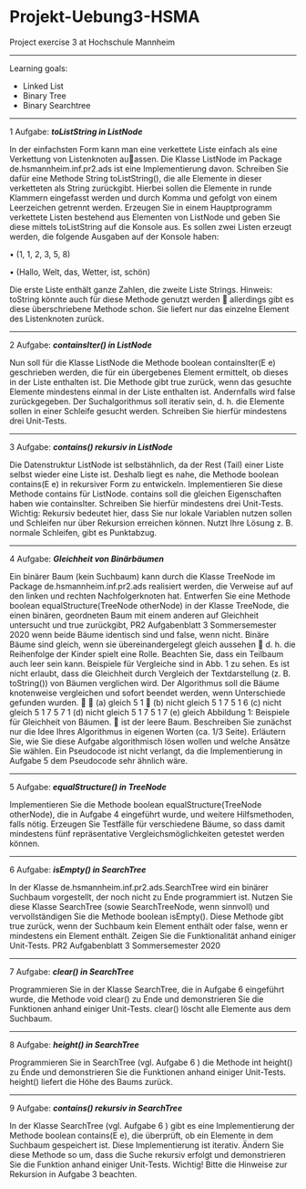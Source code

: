 # Projekt-Uebung3-HSMA
Project exercise 3 at Hochschule Mannheim

___

Learning goals:
- Linked List
- Binary Tree
- Binary Searchtree

___

1 Aufgabe: ***toListString in ListNode***


In der einfachsten Form kann man eine verkettete Liste einfach als eine Verkettung von
Listenknoten auassen. Die Klasse ListNode im Package de.hsmannheim.inf.pr2.ads
ist eine Implementierung davon. Schreiben Sie dafür eine Methode String toListString(),
die alle Elemente in dieser verketteten als String zurückgibt. Hierbei sollen die Elemente in runde Klammern eingefasst werden und durch Komma und gefolgt von einem
Leerzeichen getrennt werden. Erzeugen Sie in einem Hauptprogramm verkettete Listen
bestehend aus Elementen von ListNode und geben Sie diese mittels toListString auf
die Konsole aus. Es sollen zwei Listen erzeugt werden, die folgende Ausgaben auf der
Konsole haben:

• (1, 1, 2, 3, 5, 8)

• (Hallo, Welt, das, Wetter, ist, schön)

Die erste Liste enthält ganze Zahlen, die zweite Liste Strings. Hinweis: toString
könnte auch für diese Methode genutzt werden  allerdings gibt es diese überschriebene
Methode schon. Sie liefert nur das einzelne Element des Listenknoten zurück.
___
2 Aufgabe: ***containsIter() in ListNode***

Nun soll für die Klasse ListNode die Methode boolean containsIter(E e) geschrieben werden, die für ein übergebenes Element ermittelt, ob dieses in der Liste enthalten
ist. Die Methode gibt true zurück, wenn das gesuchte Elemente mindestens einmal in
der Liste enthalten ist. Andernfalls wird false zurückgegeben. Der Suchalgorithmus
soll iterativ sein, d. h. die Elemente sollen in einer Schleife gesucht werden. Schreiben
Sie hierfür mindestens drei Unit-Tests.
___
3 Aufgabe: ***contains() rekursiv in ListNode***

Die Datenstruktur ListNode ist selbstähnlich, da der Rest (Tail) einer Liste selbst
wieder eine Liste ist. Deshalb liegt es nahe, die Methode boolean contains(E e)
in rekursiver Form zu entwickeln. Implementieren Sie diese Methode contains für
ListNode. contains soll die gleichen Eigenschaften haben wie containsIter. Schreiben Sie hierfür mindestens drei Unit-Tests. Wichtig: Rekursiv bedeutet hier, dass Sie
nur lokale Variablen nutzen sollen und Schleifen nur über Rekursion erreichen können.
Nutzt Ihre Lösung z. B. normale Schleifen, gibt es Punktabzug.
___
4 Aufgabe: ***Gleichheit von Binärbäumen***

Ein binärer Baum (kein Suchbaum) kann durch die Klasse TreeNode im Package
de.hsmannheim.inf.pr2.ads realisiert werden, die Verweise auf auf den linken und
rechten Nachfolgerknoten hat. Entwerfen Sie eine Methode boolean
equalStructure(TreeNode<E> otherNode) in der Klasse TreeNode, die einen binären,
geordneten Baum mit einem anderen auf Gleichheit untersucht und true zurückgibt,
PR2 Aufgabenblatt 3 Sommersemester 2020
wenn beide Bäume identisch sind und false, wenn nicht. Binäre Bäume sind gleich,
wenn sie übereinandergelegt gleich aussehen  d. h. die Reihenfolge der Kinder spielt
eine Rolle. Beachten Sie, dass ein Teilbaum auch leer sein kann. Beispiele für Vergleiche sind in Abb. 1 zu sehen. Es ist nicht erlaubt, dass die Gleichheit durch Vergleich
der Textdarstellung (z. B. toString()) von Bäumen verglichen wird. Der Algorithmus
soll die Bäume knotenweise vergleichen und sofort beendet werden, wenn Unterschiede
gefunden wurden.
 
(a) gleich
5
1

(b) nicht
gleich
5
1 7
5
1 6
(c) nicht gleich
5
1 7
5
7 1
(d) nicht gleich
5
1 7
5
1 7
(e) gleich
Abbildung 1: Beispiele für Gleichheit von Bäumen.  ist der leere Baum.
Beschreiben Sie zunächst nur die Idee Ihres Algorithmus in eigenen Worten (ca. 1/3
Seite). Erläutern Sie, wie Sie diese Aufgabe algorithmisch lösen wollen und welche
Ansätze Sie wählen. Ein Pseudocode ist nicht verlangt, da die Implementierung in
Aufgabe 5 dem Pseudocode sehr ähnlich wäre.
___
5 Aufgabe: ***equalStructure() in TreeNode***

Implementieren Sie die Methode boolean equalStructure(TreeNode<E> otherNode),
die in Aufgabe 4 eingeführt wurde, und weitere Hilfsmethoden, falls nötig. Erzeugen
Sie Testfälle für verschiedene Bäume, so dass damit mindestens fünf repräsentative
Vergleichsmöglichkeiten getestet werden können.
___
6 Aufgabe: ***isEmpty() in SearchTree***

In der Klasse de.hsmannheim.inf.pr2.ads.SearchTree wird ein binärer Suchbaum
vorgestellt, der noch nicht zu Ende programmiert ist. Nutzen Sie diese Klasse SearchTree
(sowie SearchTreeNode, wenn sinnvoll) und vervollständigen Sie die Methode boolean
isEmpty(). Diese Methode gibt true zurück, wenn der Suchbaum kein Element enthält
oder false, wenn er mindestens ein Element enthält. Zeigen Sie die Funktionalität
anhand einiger Unit-Tests.
PR2 Aufgabenblatt 3 Sommersemester 2020
___
7 Aufgabe: ***clear() in SearchTree***

Programmieren Sie in der Klasse SearchTree, die in Aufgabe 6 eingeführt wurde, die
Methode void clear() zu Ende und demonstrieren Sie die Funktionen anhand einiger
Unit-Tests. clear() löscht alle Elemente aus dem Suchbaum.
___
8 Aufgabe: ***height() in SearchTree***

Programmieren Sie in SearchTree (vgl. Aufgabe 6 ) die Methode int height() zu
Ende und demonstrieren Sie die Funktionen anhand einiger Unit-Tests. height() liefert
die Höhe des Baums zurück.
___
9 Aufgabe: ***contains() rekursiv in SearchTree***

In der Klasse SearchTree (vgl. Aufgabe 6 ) gibt es eine Implementierung der Methode
boolean contains(E e), die überprüft, ob ein Elemente in dem Suchbaum gespeichert
ist. Diese Implementierung ist iterativ. Ändern Sie diese Methode so um, dass die
Suche rekursiv erfolgt und demonstrieren Sie die Funktion anhand einiger Unit-Tests.
Wichtig! Bitte die Hinweise zur Rekursion in Aufgabe 3 beachten.
